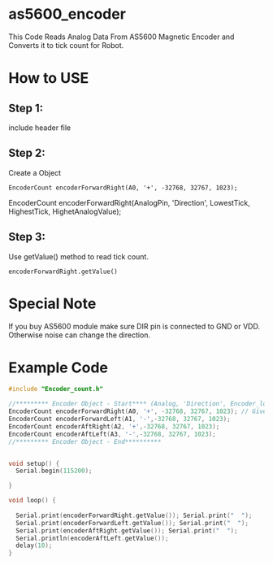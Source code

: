 # as5600_encoder
This Code Reads Analog Data From AS5600 Magnetic Encoder and Converts it to tick count for Robot.

# How to USE
## Step 1:
include header file 

## Step 2:
Create a Object

```
EncoderCount encoderForwardRight(A0, '+', -32768, 32767, 1023); 

```
EncoderCount encoderForwardRight(AnalogPin, 'Direction', LowestTick, HighestTick, HighetAnalogValue); 

## Step 3:
Use getValue() method to read tick count.
```
encoderForwardRight.getValue()
```
# Special Note
If you buy AS5600 module make sure DIR pin is connected to GND or VDD. Otherwise noise can change the direction.

# Example Code
```c++
#include "Encoder_count.h"

//********* Encoder Object - Start**** (Analog, 'Direction', Encoder_lowest, Encoder_Highet, Analog_Highest_Value)******
EncoderCount encoderForwardRight(A0, '+', -32768, 32767, 1023); // Give - or + if you want to change the counting direction
EncoderCount encoderForwardLeft(A1, '-',-32768, 32767, 1023); 
EncoderCount encoderAftRight(A2, '+',-32768, 32767, 1023); 
EncoderCount encoderAftLeft(A3, '-',-32768, 32767, 1023); 
//********* Encoder Object - End**********


void setup() {
  Serial.begin(115200);

}

void loop() {
  
  Serial.print(encoderForwardRight.getValue()); Serial.print("  ");
  Serial.print(encoderForwardLeft.getValue()); Serial.print("  ");
  Serial.print(encoderAftRight.getValue()); Serial.print("  ");
  Serial.println(encoderAftLeft.getValue());
  delay(10);
}

```
